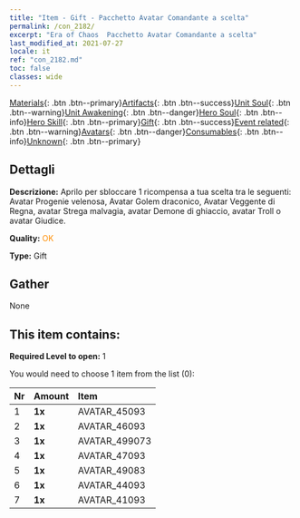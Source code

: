```yaml
---
title: "Item - Gift - Pacchetto Avatar Comandante a scelta"
permalink: /con_2182/
excerpt: "Era of Chaos  Pacchetto Avatar Comandante a scelta"
last_modified_at: 2021-07-27
locale: it
ref: "con_2182.md"
toc: false
classes: wide
---
```

 [Materials](/ItemsIT/){: .btn .btn--primary}[Artifacts](/ItemsIT/Artifacts/){: .btn .btn--success}[Unit Soul](/ItemsIT/UnitSoul/){: .btn .btn--warning}[Unit Awakening](/ItemsIT/UnitAwakening/){: .btn .btn--danger}[Hero Soul](/ItemsIT/HeroSoul/){: .btn .btn--info}[Hero Skill](/ItemsIT/HeroSkill/){: .btn .btn--primary}[Gift](/ItemsIT/Gift/){: .btn .btn--success}[Event related](/ItemsIT/Events/){: .btn .btn--warning}[Avatars](/ItemsIT/Avatars/){: .btn .btn--danger}[Consumables](/ItemsIT/Consumables/){: .btn .btn--info}[Unknown](/ItemsIT/Unknown/){: .btn .btn--primary}

## Dettagli
 **Descrizione:** Aprilo per sbloccare 1 ricompensa a tua scelta tra le seguenti: Avatar Progenie velenosa, Avatar Golem draconico, Avatar Veggente di Regna, avatar Strega malvagia, avatar Demone di ghiaccio, avatar Troll o avatar Giudice.

 **Quality:** <span style="color: #FF8C00">OK</span>

 **Type:** Gift

## Gather

  None

## This item contains:

 **Required Level to open:** 1

 You would need to choose 1 item from the list (0):

  | Nr | Amount |     Item    |
  |:---|:-------|:------------|
  | 1 |  **1x** | AVATAR_45093 |  | 
  | 2 |  **1x** | AVATAR_46093 |  | 
  | 3 |  **1x** | AVATAR_499073 |  | 
  | 4 |  **1x** | AVATAR_47093 |  | 
  | 5 |  **1x** | AVATAR_49083 |  | 
  | 6 |  **1x** | AVATAR_44093 |  | 
  | 7 |  **1x** | AVATAR_41093 |  | 
